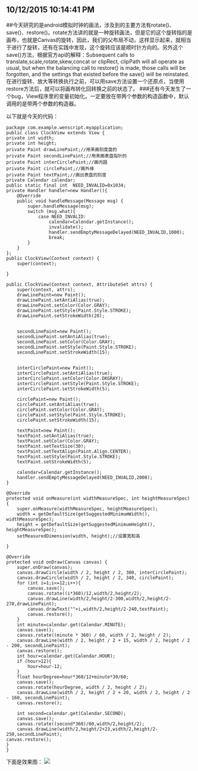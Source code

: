 ## 10/12/2015 10:14:41 PM 
##今天研究的是android模拟时钟的画法，涉及到的主要方法有rotate()、save()、restore()。rotate方法讲的就是一种旋转画法，但是它的这个旋转指的是画布，也就是Canvas的旋转，因此，我们的父布局不动，这样显示起来，就相当于进行了旋转，还有在实践中发现，这个旋转应该是顺时针方向的。另外这个save()方法，根据官方api的解释：Subsequent calls to translate,scale,rotate,skew,concat or clipRect, clipPath will all operate as usual, but when the balancing call to restore() is made, those calls will be forgotten, and the settings that existed before the save() will be reinstated.
在进行旋转、放大等转换执行之前，可以用save方法设置一个还原点，当使用restore方法后，就可以将画布转化回转换之前的状态了。
###还有今天发生了一个bug，View程序里的变量初始化，一定要放在带两个参数的构造函数中，默认调用的是带两个参数的构造器。


以下就是今天的代码：

    package com.example.wenscript.myapplication;
    public class ClockView extends View {
    private int width;
    private int height;
    private Paint drawLinePaint;//用来画刻度盘的
    private Paint secondLinePaint;//用来画表盘指针的
    private Paint interCirclePaint;//画内圆
    private Paint circlePaint;//画外缘
    private Paint textPaint;//画出表盘的刻度
    private Calendar calendar;
    public static final int  NEED_INVALID=0x1034;
    private Handler handler=new Handler(){
        @Override
        public void handleMessage(Message msg) {
            super.handleMessage(msg);
            switch (msg.what){
                case NEED_INVALID:
                    calendar=Calendar.getInstance();
                    invalidate();
                    handler.sendEmptyMessageDelayed(NEED_INVALID,1000);
                    break;
            }
        }
    };
    public ClockView(Context context) {
        super(context);

    }

    public ClockView(Context context, AttributeSet attrs) {
        super(context, attrs);
        drawLinePaint=new Paint();
        drawLinePaint.setAntiAlias(true);
        drawLinePaint.setColor(Color.GRAY);
        drawLinePaint.setStyle(Paint.Style.STROKE);
        drawLinePaint.setStrokeWidth(20);


        secondLinePaint=new Paint();
        secondLinePaint.setAntiAlias(true);
        secondLinePaint.setColor(Color.GRAY);
        secondLinePaint.setStyle(Paint.Style.STROKE);
        secondLinePaint.setStrokeWidth(15);


        interCirclePaint=new Paint();
        interCirclePaint.setAntiAlias(true);
        interCirclePaint.setColor(Color.DKGRAY);
        interCirclePaint.setStyle(Paint.Style.STROKE);
        interCirclePaint.setStrokeWidth(5);

        circlePaint=new Paint();
        circlePaint.setAntiAlias(true);
        circlePaint.setColor(Color.GRAY);
        circlePaint.setStyle(Paint.Style.STROKE);
        circlePaint.setStrokeWidth(15);

        textPaint=new Paint();
        textPaint.setAntiAlias(true);
        textPaint.setColor(Color.GRAY);
        textPaint.setTextSize(30);
        textPaint.setTextAlign(Paint.Align.CENTER);
        textPaint.setStyle(Paint.Style.STROKE);
        textPaint.setStrokeWidth(5);

        calendar=Calendar.getInstance();
        handler.sendEmptyMessageDelayed(NEED_INVALID,2000);
    }

    @Override
    protected void onMeasure(int widthMeasureSpec, int heightMeasureSpec) {
        super.onMeasure(widthMeasureSpec, heightMeasureSpec);
        width = getDefaultSize(getSuggestedMinimumWidth(), widthMeasureSpec);
        height = getDefaultSize(getSuggestedMinimumHeight(), heightMeasureSpec);
        setMeasuredDimension(width, height);//设置宽和高

    }

    @Override
    protected void onDraw(Canvas canvas) {
        super.onDraw(canvas);
        canvas.drawCircle(width / 2, height / 2, 300, interCirclePaint);
        canvas.drawCircle(width / 2, height / 2, 340, circlePaint);
        for (int i=1;i<=12;i++){
            canvas.save();
            canvas.rotate((i*360)/12,width/2,height/2);
            canvas.drawLine(width/2,height/2-300,width/2,height/2-270,drawLinePaint);
            canvas.drawText(""+i,width/2,height/2-240,textPaint);
            canvas.restore();
        }
        int minute=calendar.get(Calendar.MINUTE);
        canvas.save();
        canvas.rotate((minute * 360) / 60, width / 2, height / 2);
        canvas.drawLine(width / 2, height / 2 + 15, width / 2, height / 2 - 200, secondLinePaint);
        canvas.restore();
        int hour=calendar.get(Calendar.HOUR);
        if (hour>12){
            hour=hour-12;
        }
        float hourDegree=hour*360/12+minute*30/60;
        canvas.save();
        canvas.rotate(hourDegree, width / 2, height / 2);
        canvas.drawLine(width / 2, height / 2 + 20, width / 2, height / 2 - 160, secondLinePaint);
        canvas.restore();

        int second=calendar.get(Calendar.SECOND);
        canvas.save();
        canvas.rotate((second*360)/60,width/2,height/2);
        canvas.drawLine(width/2,height/2+23,width/2,height/2-250,secondLinePaint);
    canvas.restore();
    }
    }

下面是效果图：
![](http://img.blog.csdn.net/20150916220205311)